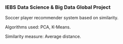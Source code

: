 ### IEBS Data Science & Big Data Global Project

Soccer player recommender system based on similarity.

Algorithms used: PCA, K-Means.

Similarity measure: Average distance.
